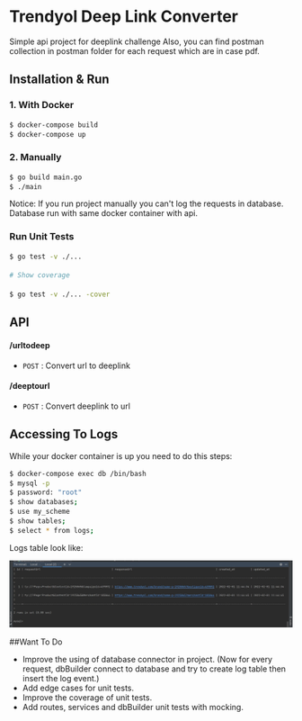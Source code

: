 # Trendyol Deep Link Converter
Simple api project for deeplink challenge
Also, you can find postman collection in postman folder for each request which are in case pdf.

## Installation & Run
### 1. With Docker
```bash
$ docker-compose build
$ docker-compose up
```
### 2. Manually
```bash
$ go build main.go
$ ./main
```
Notice: If you run project manually you can't log the requests in database.
Database run with same docker container with api.
### Run Unit Tests

```bash
$ go test -v ./...

# Show coverage

$ go test -v ./... -cover
```

## API

#### /urltodeep
* `POST` : Convert url to deeplink

#### /deeptourl
* `POST` : Convert deeplink to url

## Accessing To Logs
While your docker container is up you need to do this steps:
```bash
$ docker-compose exec db /bin/bash
$ mysql -p
$ password: "root"
$ show databases;
$ use my_scheme
$ show tables;
$ select * from logs;
```
Logs table look like:

![](data/ex_table.jpeg)

##Want To Do
* Improve the using of database connector in project. (Now for every request, dbBuilder connect to database and try to 
create log table then insert the log event.)
* Add edge cases for unit tests.
* Improve the coverage of unit tests.
* Add routes, services and dbBuilder unit tests with mocking.
